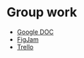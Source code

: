 # Group work

- [Google DOC](https://docs.google.com/document/d/12173o91FHXsENEG8Vtht3vuFbn5maYVJ-es2wjgzPfc/edit?tab=t.0)
- [FigJam](https://www.figma.com/board/AG2D2oMsvGL5tCvLJx2GYA/Week-5-Group-Project?node-id=0-1&p=f&t=XzcIwK7CqB8d4Wqq-0)
- [Trello](https://trello.com/w/week5groupproject)